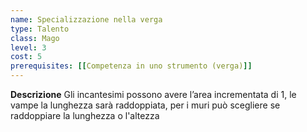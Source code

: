 ```yaml
---
name: Specializzazione nella verga
type: Talento
class: Mago
level: 3
cost: 5
prerequisites: [[Competenza in uno strumento (verga)]]
---
```


**Descrizione**
Gli incantesimi possono avere l’area incrementata di 1, le vampe la lunghezza
sarà raddoppiata, per i muri può scegliere se raddoppiare la lunghezza o
l'altezza